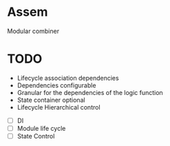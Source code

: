 # Assem
Modular combiner

# TODO

* Lifecycle association dependencies
* Dependencies configurable
* Granular for the dependencies of the logic function
* State container optional
* Lifecycle Hierarchical control

- [ ] DI 
- [ ] Module life cycle
- [ ] State Control
